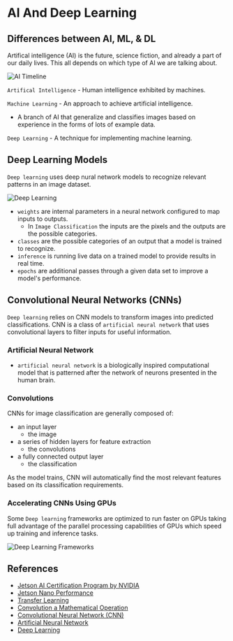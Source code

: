 # AI And Deep Learning

## Differences between AI, ML, & DL
Artifical intelligence (AI) is the future, science fiction, and already a part of our daily lives. This all depends on which type of AI we are talking about.

![AI Timeline](https://dli-lms.s3.amazonaws.com/data/c-rx-02/images/ai-ml-dl.png)

`Artifical Intelligence` - Human intelligence exhibited by machines.  

`Machine Learning` - An approach to achieve artificial intelligence.
- A branch of AI that generalize and classifies images based on experience in the forms of lots of example data.

`Deep Learning` - A technique for implementing machine learning.


## Deep Learning Models

`Deep learning` uses deep nural network models to recognize relevant patterns in an image dataset.

![Deep Learning](https://blogs.nvidia.com/wp-content/uploads/2016/08/ai_difference_between_deep_learning_training_inference.jpg)

- `weights` are internal parameters in a neural network configured to map inputs to outputs.
  - In `Image Classification` the inputs are the pixels and the outputs are the possible categories.
- `classes` are the possible categories of an output that a model is trained to recognize.
- `inference` is running live data on a trained model to provide results in real time.
- `epochs` are additional passes through a given data set to improve a model's performance.

## Convolutional Neural Networks (CNNs)

`Deep learning` relies on CNN models to transform images into predicted classifications. CNN is a class of `artificial neural network` that uses convolutional layers to filter inputs for useful information.

### Artificial Neural Network
- `artificial neural network` is a biologically inspired computational model that is patterned after the network of neurons presented in the human brain.  

### Convolutions
CNNs for image classification are generally composed of:
- an input layer 
  - the image
- a series of hidden layers for feature extraction
  - the convolutions
- a fully connected output layer
  - the classification

As the model trains, CNN will automatically find the most relevant features based on its classification requirements.

### Accelerating CNNs Using GPUs
Some `Deep learning` frameworks are optimized to run faster on GPUs taking full advantage of the parallel processing capabilities of GPUs which speed up training and inference tasks.

![Deep Learning Frameworks](https://developer.nvidia.com/sites/default/files/dlsdk_cuda_frameworks.png)

## References
- [Jetson AI Certification Program by NVIDIA](https://developer.nvidia.com/embedded/learn/jetson-ai-certification-programs#course_outline)
- [Jetson Nano Performance](https://developer.nvidia.com/blog/jetson-nano-ai-computing/)
- [Transfer Learning](https://blogs.nvidia.com/blog/2019/02/07/what-is-transfer-learning/)
- [Convolution a Mathematical Operation](https://developer.nvidia.com/discover/convolution)
- [Convolutional Neural Network (CNN)](https://developer.nvidia.com/discover/convolutional-neural-network)
- [Artificial Neural Network](https://developer.nvidia.com/discover/artificial-neural-network)
- [Deep Learning](https://developer.nvidia.com/deep-learning)